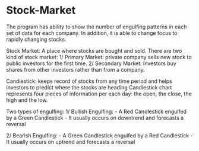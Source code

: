 # Stock-Market
The program has ability to show the number of engulfing patterns in each set of data for each company.
In addition, it is able to change focus to rapidly changing stocks.


Stock Market: A place where stocks are bought and sold.
There are two kind of stock market: 
1/ Primary Market: private company sells new stock to public investors for the first time.
2/ Secondary Market: Investors buy shares from other investors rather than from a company.

Candlestick: keeps record of stocks from any time period and helps investors to predict where the stocks are heading
Candlestick chart represents four pieces of information per each day: the open, the close, the high and the low.

Two types of engulfing:
1/ Bullish Engulfing: 
    - A Red Candlestick engulfed by a Green Candlestick
    - It usually occurs on downtrend and forecasts a reversal
    
2/ Bearish Engulfing:
    - A Green Candlestick engulfed by a Red Candlestick
    - It usually occurs on uptrend and forecasts a reversal
